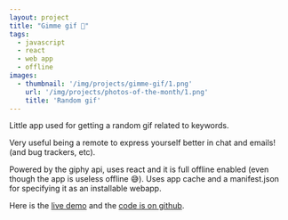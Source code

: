 ```yaml
---
layout: project
title: "Gimme gif 👊"
tags:
  - javascript
  - react
  - web app
  - offline
images:
  - thumbnail: '/img/projects/gimme-gif/1.png'
    url: '/img/projects/photos-of-the-month/1.png'
    title: 'Random gif'
---
```


Little app used for getting a random gif related to keywords.

Very useful being a remote to express yourself better in chat and emails! (and
bug trackers, etc).

Powered by the giphy api, uses react and it is full offline enabled (even
though the app is useless offline 😅). Uses app cache and a manifest.json for
specifying it as an installable webapp.

Here is the [live demo][demo] and the [code is on github][code].

[demo]: http://chimeces.com/gimme-gif
[code]: https://github.com/joakin/gimme-gif
